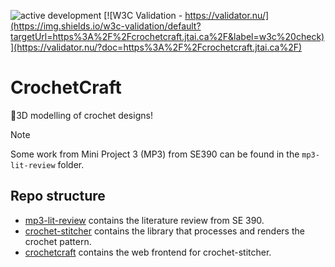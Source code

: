 ![active development](https://img.shields.io/badge/active%20dev-yes-brightgreen.svg)
[![W3C Validation - https://validator.nu/](https://img.shields.io/w3c-validation/default?targetUrl=https%3A%2F%2Fcrochetcraft.jtai.ca%2F&label=w3c%20check)](https://validator.nu/?doc=https%3A%2F%2Fcrochetcraft.jtai.ca%2F)

# CrochetCraft

🧶3D modelling of crochet designs!

> [!NOTE]
> Some work from Mini Project 3 (MP3) from SE390 can be found in the `mp3-lit-review` folder. 

## Repo structure

- [mp3-lit-review](mp3-lit-review) contains the literature review from SE 390.
- [crochet-stitcher](crochet-stitcher) contains the library that processes and renders the crochet pattern.
- [crochetcraft](crochetcraft) contains the web frontend for crochet-stitcher.
